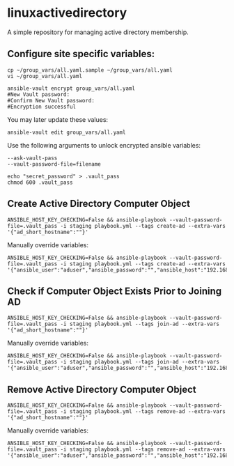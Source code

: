 # linuxactivedirectory
A simple repository for managing active directory membership.

## Configure site specific variables:
```
cp ~/group_vars/all.yaml.sample ~/group_vars/all.yaml
vi ~/group_vars/all.yaml
```

```
ansible-vault encrypt group_vars/all.yaml
#New Vault password: 
#Confirm New Vault password: 
#Encryption successful
```

You may later update these values:
```
ansible-vault edit group_vars/all.yaml
```

Use the following arguments to unlock encrypted ansible variables:
```
--ask-vault-pass
--vault-password-file=filename
```

```
echo "secret_password" > .vault_pass
chmod 600 .vault_pass
```

## Create Active Directory Computer Object
```
ANSIBLE_HOST_KEY_CHECKING=False && ansible-playbook --vault-password-file=.vault_pass -i staging playbook.yml --tags create-ad --extra-vars '{"ad_short_hostname":""}'
```
Manually override variables:
```
ANSIBLE_HOST_KEY_CHECKING=False && ansible-playbook --vault-password-file=.vault_pass -i staging playbook.yml --tags create-ad --extra-vars '{"ansible_user":"aduser","ansible_password":"","ansible_host":"192.168.1.10","ad_computer_ou":"ou=Sample,dc=dc,dc=domain,dc=edu","ad_short_hostname":""}'
```

## Check if Computer Object Exists Prior to Joining AD
```
ANSIBLE_HOST_KEY_CHECKING=False && ansible-playbook --vault-password-file=.vault_pass -i staging playbook.yml --tags join-ad --extra-vars '{"ad_short_hostname":""}'
```
Manually override variables:
```
ANSIBLE_HOST_KEY_CHECKING=False && ansible-playbook --vault-password-file=.vault_pass -i staging playbook.yml --tags join-ad --extra-vars '{"ansible_user":"aduser","ansible_password":"","ansible_host":"192.168.1.10","ad_computer_ou":"ou=Sample,dc=dc,dc=domain,dc=edu","ad_short_hostname":""}'
```

## Remove Active Directory Computer Object
```
ANSIBLE_HOST_KEY_CHECKING=False && ansible-playbook --vault-password-file=.vault_pass -i staging playbook.yml --tags remove-ad --extra-vars '{"ad_short_hostname":""}'
```
Manually override variables:
```
ANSIBLE_HOST_KEY_CHECKING=False && ansible-playbook --vault-password-file=.vault_pass -i staging playbook.yml --tags remove-ad --extra-vars '{"ansible_user":"aduser","ansible_password":"","ansible_host":"192.168.1.10","ad_computer_ou":"ou=Sample,dc=dc,dc=domain,dc=edu","ad_short_hostname":""}'
```

<!-- --extra-vars '{"version":"1.23.45","other_variable":"foo"}' -->